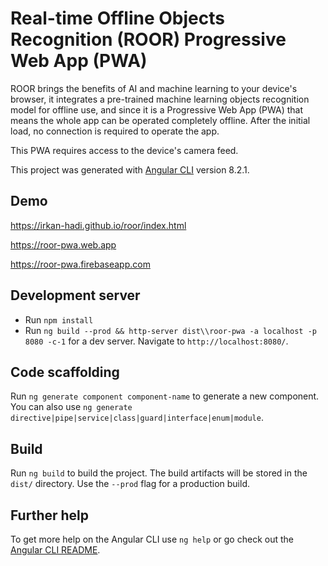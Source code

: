 # Real-time Offline Objects Recognition (ROOR) Progressive Web App (PWA)

ROOR brings the benefits of AI and machine learning to your device's browser, it integrates a pre-trained machine learning objects recognition model for offline use, and since it is a Progressive Web App (PWA) that means the whole app can be operated completely offline. After the initial load, no connection is required to operate the app.

This PWA requires access to the device's camera feed.

This project was generated with [Angular CLI](https://github.com/angular/angular-cli) version 8.2.1.

## Demo

https://irkan-hadi.github.io/roor/index.html

https://roor-pwa.web.app

https://roor-pwa.firebaseapp.com


## Development server
- Run `npm install`
- Run `ng build --prod && http-server dist\\roor-pwa -a localhost -p 8080 -c-1` for a dev server. Navigate to `http://localhost:8080/`.

## Code scaffolding

Run `ng generate component component-name` to generate a new component. You can also use `ng generate directive|pipe|service|class|guard|interface|enum|module`.

## Build

Run `ng build` to build the project. The build artifacts will be stored in the `dist/` directory. Use the `--prod` flag for a production build.


## Further help

To get more help on the Angular CLI use `ng help` or go check out the [Angular CLI README](https://github.com/angular/angular-cli/blob/master/README.md).
